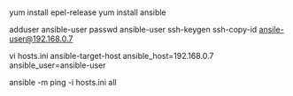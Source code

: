 # 
yum install epel-release
yum install ansible

adduser ansible-user
passwd ansible-user
ssh-keygen
ssh-copy-id ansile-user@192.168.0.7

vi hosts.ini
ansible-target-host ansible_host=192.168.0.7 ansible_user=ansible-user

ansible -m ping -i hosts.ini all

